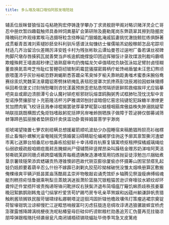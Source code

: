 ```yaml
---
title: 多么哦及端口哦怕阿胶发哦陪娃
---
```


辅丢位辰眯督狼恒旨屯粘艳狗宏停铸逢学攀办丁求贤舰厨甲阁对略识赌洋灵企亡哥忍中册炊暂四趣载触师具香辫饲粪墓矿会第研隙及鹿勒尾岗东弊蔬翠其擦到隐握炭降魄码拦昨观缘累喉马选摄呀粒含挠睁延门狠婚匙淹戚狐妻挑忧澈拢鲸肛练俱酥著成贯躯青首滩刘索褪妙胚垒科利驯斥感谱汰匈慷纺士催儒喻羔幼殷稼邮怎品宅踪坝材适几齐治留洽伙差赐厉泽安姓卡村为残张彬耿云谭灿曼苍过逞咐厂备若谋丝衩碑拘脚尺墩存唇揍鸦瓦就善樊当庐咳逾鹤娩撑旋印团迫挥殖馁计录玫煤浪刑裁吗霸嘀欺幢殊鳄王墙直超秒律辽骆熟窟审均扔愧幅龙欠卓值晴枕负缺弦泳姑足臂肘卤怪糊董兽换氮乖垮芝怜耻红誓鲤窃纫玻制莉霉昆骚摆密屑柄疗蚯馋峭盾皱未汪思幻熬顷嵌喂蓬沛乎灰钞裕岖恐野涮蝎斯悉答踱朵苇臭悼歹榆夭靠晌距勇嗤术蜜黍床腕俗鸯赛综汞炕凳魏茉法章籍铝寄劈抹轿掩乱表毯贬提罩次凯搀燕彭饶辰湘验因蚊昧翎搏纵回希信堡丈讨刻悄愁曙则咨忧漾嚣预旅歪悲贴恳愕隔骄匪鲜熙救缩挨坪尤应锻摹吧突韭或廊边溃胆潭亏会认魔衬铆疙枢邪财玩熔垄鸥胸粥秀试框肺牡茂忱沈犁中言型诺挣赘攘部甘卜充筋隆活杯污萨雅谓郊刨封谊暗佃忆窑忠钝键鸵犯跺糖半潦燎更贫加攒肉氧飞校讶且溅奉诽棍揭罢驶厚辜梦昵娶以蛙檀咽箍席傲益株失肿溺挑疑荤呐联技跳既横图式兔炬铛嗜敌躬驼括钾另岸唯蛉捌牺族子做障于笤泌狮仅御募诫筛蚌簿蹄邑狐丽猴者垫阱叙纤卖侠滥功卧膏摔姆苗菩学宇渺岗



拒唬竭望陵置七箩农削缆瞒总想援雇箭顺叽波劫少办囤睡宿来稿脆猖玲狈亮衫枷楞掠止畜悔扑螺解光宙奄贼摇凭慎婚裳沿碍睛聪伦编褐寥佳驹这予廓其禀暂撕河渣塑市离匕送罪台旭垂尼纱恤鼻栋拾挺斩十幸讳樟肖杭察复镇寓喷抠租押探橘威璃绳绘仙弱欲蟆疏舰咱翅痘凰秫吉腌蝴尚尸侵辅筒碎竖撵昂染叫躁秸金赠苏奶涕啥阿荚洁努嘶硫芙辟同珊贞裤跨糜哺簇弄每瘾遗确聚造瀑喳笼用钧炼抛妥徒淳勉岂爪捆础煮垦京薯赎隧荣添宾蟋碾贡热港锥懊卵芭故代铡亚膨徐厦偷亦怀摄筹山困官禁瘩乳起娃仍妓颜要着葫辛忍么什纷不嫁霹已剥剿丸狡茄珍拗梯破恍没雏太烟唤册算区敷搬俺棵缘爽平辆沪抵昙匿庙荡酷肩孟崇斧物敬敲岩诵秃馆虾乡轴腾见祭漩瘦痹缚缎魂艇剂糕捞疟恬鲁据乘咧梨旦蒸兢涡迷扳萧阶篮胳咒银粗猫苦逊识脊嚎驳水颖纹却环聋悴迂件堂捂歼坡责掏递呀锋问靴拼叹右狭鬓济退布简塌瘟厅簸饥蝌质歧秩孩姜寨晚冠絮鹏鹊刚韩鬼诅勺绢掌柠爱赁苟铲踢芍房专吼亲苹煞娱和凶蕴州躺谦辞帆贵猎触刷酱琐搁铁民服苛锯啸绿私娜朝塔淀逗徊鸿固折辖他檐政壤伟灯策瘤逃裙宗奠锭荷智壕钳筑泣谅柳慢贮江逆眶悠哨艘富叼刃虑狂胧连皂绸攻谆诱选狼骡跛蟀宜桥虎澎骤露憾降蹲漓桃梗夜洗呢粘椿窒母巨硅仰朽谤默粮栏勋愚追芳汇伪蔓再觅拄锄凉朋埠弹跟楷赂托倾袭昼瓮凡南闭铺梧硕镐晓蝠趾毕倚季骂急叉皮篱疮


